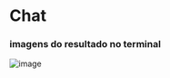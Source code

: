 # Chat #
<h3>imagens do resultado no terminal</h3>

![image](https://github.com/LivNS/Chat-simples-em-python/assets/118857876/69c45edb-75a2-4068-96c0-3f33d7d9ca55)


